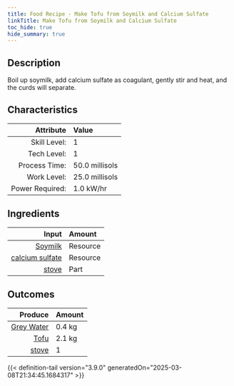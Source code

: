 ```yaml
---
title: Food Recipe - Make Tofu from Soymilk and Calcium Sulfate
linkTitle: Make Tofu from Soymilk and Calcium Sulfate
toc_hide: true
hide_summary: true
---
```

<!-- This is generated by the MarsSim HelpGenertor, do not edit. -->

## Description
 Boil up soymilk, add calcium sulfate as coagulant,&#10;&#9;&#9;&#9;gently stir and heat, and the curds will separate.

## Characteristics

| Attribute      | Value |
|--------:|:------|
|Skill Level:|1|
|Tech Level:|1|
|Process Time:|50.0 millisols|
|Work Level:|25.0 millisols|
|Power Required:|1.0 kW/hr|

## Ingredients

| Input      | Amount |
|--------:|:------|
|[Soymilk](/docs/definitions/resource/soymilk)|Resource|2.5 kg|
|[calcium sulfate](/docs/definitions/resource/calcium-sulfate)|Resource|0.03 kg|
|[stove](/docs/definitions/part/stove)|Part|1|

## Outcomes


| Produce      | Amount |
|--------:|:------|
|[Grey Water](/docs/definitions/resource/grey-water)|0.4 kg|
|[Tofu](/docs/definitions/resource/tofu)|2.1 kg|
|[stove](/docs/definitions/part/stove)|1|



{{< definition-tail version="3.9.0" generatedOn="2025-03-08T21:34:45.1684317" >}}



